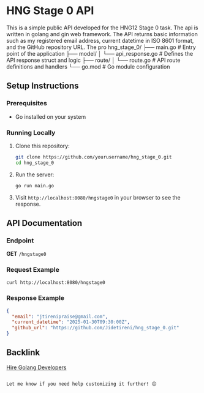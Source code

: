 # HNG Stage 0 API  
This is a simple public API developed for the HNG12 Stage 0 task. The api is written in golang and gin web framework.
The API returns basic information such as my registered email address, current datetime in ISO 8601 format, and the GitHub repository URL.
The pro
hng_stage_0/ ├── main.go # Entry point of the application ├── model/ │ └── api_response.go # Defines the API response struct and logic ├── route/ │ └── route.go # API route definitions and handlers └── go.mod # Go module configuration

## Setup Instructions

### Prerequisites
- Go installed on your system

### Running Locally
1. Clone this repository:
   ```bash
   git clone https://github.com/yourusername/hng_stage_0.git
   cd hng_stage_0
   ```

2. Run the server:
   ```bash
   go run main.go
   ```

3. Visit `http://localhost:8080/hngstage0` in your browser to see the response.

## API Documentation

### Endpoint
**GET** `/hngstage0`

### Request Example
```bash
curl http://localhost:8080/hngstage0
```

### Response Example
```json
{
  "email": "jtirenipraise@gmail.com",
  "current_datetime": "2025-01-30T09:30:00Z",
  "github_url": "https://github.com/Jidetireni/hng_stage_0.git"
}
```

## Backlink
[Hire Golang Developers](https://hng.tech/hire/golang-developers)
```

Let me know if you need help customizing it further! 😊
